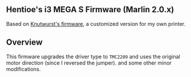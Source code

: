 ## Hentioe's i3 MEGA S Firmware (Marlin 2.0.x)

Based on [Knutwurst's firmware](https://github.com/knutwurst/Marlin-2-0-x-Anycubic-i3-MEGA-S), a customized version for my own printer.

## Overview

This firmware upgrades the driver type to `TMC2209` and uses the original motor direction (since I reversed the jumper). and some other minor modifications.
